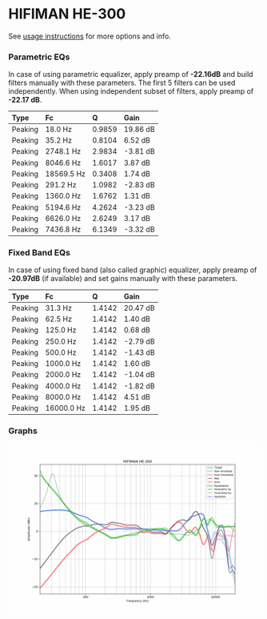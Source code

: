 # HIFIMAN HE-300
See [usage instructions](https://github.com/jaakkopasanen/AutoEq#usage) for more options and info.

### Parametric EQs
In case of using parametric equalizer, apply preamp of **-22.16dB** and build filters manually
with these parameters. The first 5 filters can be used independently.
When using independent subset of filters, apply preamp of **-22.17 dB**.

| Type    | Fc         |      Q | Gain     |
|:--------|:-----------|:-------|:---------|
| Peaking | 18.0 Hz    | 0.9859 | 19.86 dB |
| Peaking | 35.2 Hz    | 0.8104 | 6.52 dB  |
| Peaking | 2748.1 Hz  | 2.9834 | -3.81 dB |
| Peaking | 8046.6 Hz  | 1.6017 | 3.87 dB  |
| Peaking | 18569.5 Hz | 0.3408 | 1.74 dB  |
| Peaking | 291.2 Hz   | 1.0982 | -2.83 dB |
| Peaking | 1360.0 Hz  | 1.6762 | 1.31 dB  |
| Peaking | 5194.6 Hz  | 4.2624 | -3.23 dB |
| Peaking | 6626.0 Hz  | 2.6249 | 3.17 dB  |
| Peaking | 7436.8 Hz  | 6.1349 | -3.32 dB |

### Fixed Band EQs
In case of using fixed band (also called graphic) equalizer, apply preamp of **-20.97dB**
(if available) and set gains manually with these parameters.

| Type    | Fc         |      Q | Gain     |
|:--------|:-----------|:-------|:---------|
| Peaking | 31.3 Hz    | 1.4142 | 20.47 dB |
| Peaking | 62.5 Hz    | 1.4142 | 1.40 dB  |
| Peaking | 125.0 Hz   | 1.4142 | 0.68 dB  |
| Peaking | 250.0 Hz   | 1.4142 | -2.79 dB |
| Peaking | 500.0 Hz   | 1.4142 | -1.43 dB |
| Peaking | 1000.0 Hz  | 1.4142 | 1.60 dB  |
| Peaking | 2000.0 Hz  | 1.4142 | -1.04 dB |
| Peaking | 4000.0 Hz  | 1.4142 | -1.82 dB |
| Peaking | 8000.0 Hz  | 1.4142 | 4.51 dB  |
| Peaking | 16000.0 Hz | 1.4142 | 1.95 dB  |

### Graphs
![](./HIFIMAN%20HE-300.png)